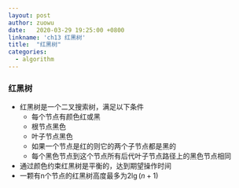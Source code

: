 ```yaml
---
layout: post
author: zuowu
date:   2020-03-29 19:25:00 +0800
linkname: 'ch13 红黑树'
title:  "红黑树"
categories:
  - algorithm 
---
```


### 红黑树
 * 红黑树是一个二叉搜索树，满足以下条件
    * 每个节点有颜色红或黑
    * 根节点黑色
    * 叶子节点黑色
    * 如果一个节点是红的则它的两个子节点都是黑的
    * 每个黑色节点到这个节点所有后代叶子节点路径上的黑色节点相同
 * 通过颜色约束红黑树是平衡的，达到期望操作时间
 * 一颗有n个节点的红黑树高度最多为$2\lg(n+1)$